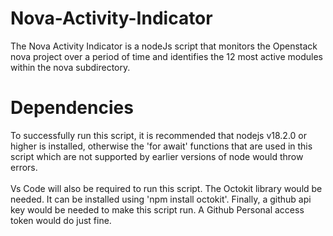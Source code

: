 # Nova-Activity-Indicator
The Nova Activity Indicator is a nodeJs script that monitors the Openstack nova project over a period of time and identifies the 12 most active modules within the nova subdirectory.

# Dependencies
To successfully run this script, it is recommended that nodejs v18.2.0 or higher is installed, otherwise the 'for await' functions that are used in this script which are not supported by earlier versions of node would throw errors.
<br><br>
Vs Code will also be required to run this script. The Octokit library would be needed. It can be installed using 'npm install octokit'. Finally, a github api key would be needed to make this script run. A Github Personal access token would do just fine.
